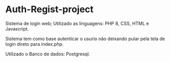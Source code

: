 # Auth-Regist-project

Sistema de login web;
Utilizado as linguagens: PHP 8,  CSS, HTML e Javascript. 

Sistema tem como base autenticar o usurio não deixando pular pela tela de login direto para index.php. 

Utilizado o Banco de dados: Postgresql. 

